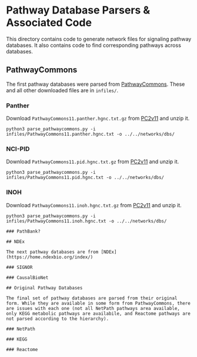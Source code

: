 # Pathway Database Parsers & Associated Code

This directory contains code to generate network files for signaling pathway databases. It also contains code to find corresponding pathways across databases.

## PathwayCommons

The first pathway databases were parsed from  [PathwayCommons](https://www.pathwaycommons.org/). These and all other downloaded files are in `infiles/`.

### Panther

Download `PathwayCommons11.panther.hgnc.txt.gz` from [PC2v11](https://www.pathwaycommons.org/archives/PC2/v11/) and unzip it.  

```
python3 parse_pathwaycommons.py -i infiles/PathwayCommons11.panther.hgnc.txt -o ../../networks/dbs/
```

### NCI-PID

Download `PathwayCommons11.pid.hgnc.txt.gz` from [PC2v11](https://www.pathwaycommons.org/archives/PC2/v11/) and unzip it.  

```
python3 parse_pathwaycommons.py -i infiles/PathwayCommons11.pid.hgnc.txt -o ../../networks/dbs/
```

### INOH

Download `PathwayCommons11.inoh.hgnc.txt.gz` from [PC2v11](https://www.pathwaycommons.org/archives/PC2/v11/) and unzip it.  

```
python3 parse_pathwaycommons.py -i infiles/PathwayCommons11.inoh.hgnc.txt -o ../../networks/dbs/

### PathBank?

## NDEx

The next pathway databases are from [NDEx](https://home.ndexbio.org/index/)

### SIGNOR

### CausalBioNet

## Original Pathway Databases

The final set of pathway databases are parsed from their original form. While they are available in some form from PathwayCommons, there are issues with each one (not all NetPath pathways area available, only KEGG metabolic pathways are availabile, and Reactome pathways are not parsed according to the hierarchy).

### NetPath

### KEGG

### Reactome
